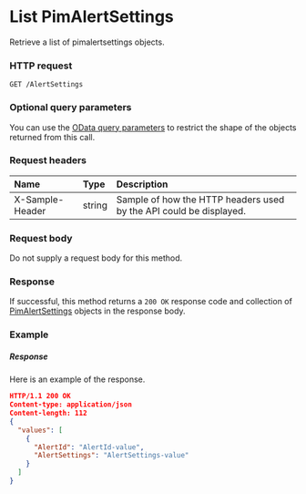 # List PimAlertSettings

Retrieve a list of pimalertsettings objects.
### HTTP request
```http
GET /AlertSettings
```
### Optional query parameters
You can use the [OData query parameters](odata-optional-query-parameters.md) to restrict the shape of the objects returned from this call.
### Request headers
| Name       | Type | Description|
|:-----------|:------|:----------|
| X-Sample-Header  | string  | Sample of how the HTTP headers used by the API could be displayed.|

### Request body
Do not supply a request body for this method.
### Response
If successful, this method returns a `200 OK` response code and collection of [PimAlertSettings](../resources/pimalertsettings.md) objects in the response body.
### Example
##### Response
Here is an example of the response.
```json
HTTP/1.1 200 OK
Content-type: application/json
Content-length: 112
{
  "values": [
    {
      "AlertId": "AlertId-value",
      "AlertSettings": "AlertSettings-value"
    }
  ]
}
```

<!-- uuid: 11ab65ba-a225-458e-bc73-7d7ec04c2ed4
2015-10-09 18:41:45 UTC -->